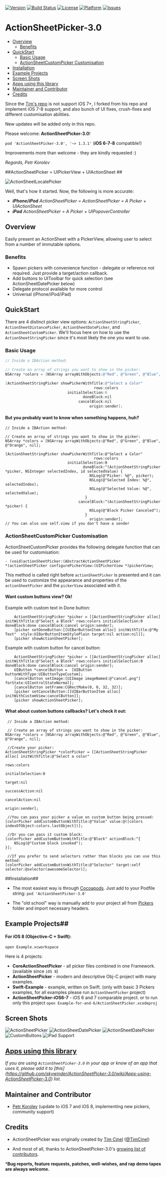 [![Version](http://img.shields.io/cocoapods/v/ActionSheetPicker-3.0.svg)](http://cocoadocs.org/docsets/ActionSheetPicker-3.0)
[![Build Status](https://travis-ci.org/skywinder/ActionSheetPicker-3.0.svg?branch=master)](https://travis-ci.org/skywinder/ActionSheetPicker-3.0)
[![License](https://img.shields.io/cocoapods/l/ActionSheetPicker-3.0.svg)](http://cocoadocs.org/docsets/ActionSheetPicker-3.0)
[![Platform](https://img.shields.io/cocoapods/p/ActionSheetPicker-3.0.svg)](http://cocoadocs.org/docsets/ActionSheetPicker-3.0)
[![Issues](http://img.shields.io/github/issues/skywinder/ActionSheetPicker-3.0.svg)](https://github.com/skywinder/ActionSheetPicker-3.0/issues?state=open)

ActionSheetPicker-3.0
==================
- [Overview](#overview)
	- [Benefits](#benefits)
- [QuickStart](#quickstart)
	- [Basic Usage](#basic-usage)
	- [ActionSheetCustomPicker Customisation](#actionsheetcustompicker-customisation)
- [Installation](#installation)
- [Example Projects](#example-projects)
- [Screen Shots](#screen-shots)
- [Apps using this library](#apps-using-this-library)
- [Maintainer and Contributor](#maintainer-and-contributor)
- [Credits](#credits)

Since the [Tim's repo](https://github.com/TimCinel/ActionSheetPicker) is not support iOS 7+, I forked from his repo and implement iOS 7-8 support, and also bunch of UI fixes, crush-fixes and different customisation abilities.

New updates will be added only in this repo.

Please welcome: **ActionSheetPicker-3.0**!

`pod 'ActionSheetPicker-3.0', '~> 1.3.1'` (**iOS 6-7-8** compatible!)

Improvements more than welcome - they are kindly requested :)

_Regards, Petr Korolev_

##ActionSheetPicker = UIPickerView + UIActionSheet ##

![ActionSheetLocalePicker](https://raw.githubusercontent.com/skywinder/ActionSheetPicker-3.0/master/Screenshots/locale.png "ActionSheetLocalePicker")

Well, that's how it started. Now, the following is more accurate:

 * _**iPhone/iPod** ActionSheetPicker = ActionSheetPicker = A Picker + UIActionSheet_
 * _**iPad** ActionSheetPicker = A Picker + UIPopoverController_


## Overview ##
Easily present an ActionSheet with a PickerView, allowing user to select from a number of immutable options. 

### Benefits ##

 * Spawn pickers with convenience function - delegate or reference
   not required. Just provide a target/action callback.
 * Add buttons to UIToolbar for quick selection (see ActionSheetDatePicker below)
 * Delegate protocol available for more control
 * Universal (iPhone/iPod/iPad)

## QuickStart

There are 4 distinct picker view options: `ActionSheetStringPicker`, `ActionSheetDistancePicker`, `ActionSheetDatePicker`, and `ActionSheetCustomPicker`. We'll focus here on how to use the `ActionSheetStringPicker` since it's most likely the one you want to use.

### Basic Usage ##

```objective-c
// Inside a IBAction method:

// Create an array of strings you want to show in the picker:
NSArray *colors = [NSArray arrayWithObjects:@"Red", @"Green", @"Blue", @"Orange", nil];

[ActionSheetStringPicker showPickerWithTitle:@"Select a Color"
                                        rows:colors
                            initialSelection:0
                                   doneBlock:nil
                                 cancelBlock:nil
                                      origin:sender];
```

#### But you probably want to know when something happens, huh?

```obj-c
// Inside a IBAction method:

// Create an array of strings you want to show in the picker:
NSArray *colors = [NSArray arrayWithObjects:@"Red", @"Green", @"Blue", @"Orange", nil];

[ActionSheetStringPicker showPickerWithTitle:@"Select a Color"
                                        rows:colors
                            initialSelection:0
                                   doneBlock:^(ActionSheetStringPicker *picker, NSInteger selectedIndex, id selectedValue) {
                                      NSLog(@"Picker: %@", picker);
                                      NSLog(@"Selected Index: %@", selectedIndex);
                                      NSLog(@"Selected Value: %@", selectedValue);
                                    }
                                 cancelBlock:^(ActionSheetStringPicker *picker) {
                                      NSLog(@"Block Picker Canceled");
                                    }
                                      origin:sender];
// You can also use self.view if you don't have a sender
```

### ActionSheetCustomPicker Customisation

ActionSheetCustomPicker provides the following delegate function that can be used for customisation:

```obj-c
- (void)actionSheetPicker:(AbstractActionSheetPicker *)actionSheetPicker configurePickerView:(UIPickerView *)pickerView;
```
This method is called right before `actionSheetPicker` is presented and it can be used to customize the appearance and properties of the `actionSheetPicker` and the `pickerView` associated with it.


#### Want custom buttons view? Ok!

Example with custom text in Done button:
```obj-c
    ActionSheetStringPicker *picker = [[ActionSheetStringPicker alloc] initWithTitle:@"Select a Block" rows:colors initialSelection:0 doneBlock:done cancelBlock:cancel origin:sender];
    [picker setDoneButton:[[UIBarButtonItem alloc] initWithTitle:@"My Text"  style:UIBarButtonItemStylePlain target:nil action:nil]];
    [picker showActionSheetPicker];
```

Example with custom button for cancel button:
```obj-c
    ActionSheetStringPicker *picker = [[ActionSheetStringPicker alloc] initWithTitle:@"Select a Block" rows:colors initialSelection:0 doneBlock:done cancelBlock:cancel origin:sender];
    UIButton *cancelButton =  [UIButton buttonWithType:UIButtonTypeCustom];
    [cancelButton setImage:[UIImage imageNamed:@"cancel.png"] forState:UIControlStateNormal];
    [cancelButton setFrame:CGRectMake(0, 0, 32, 32)];
    [picker setCancelButton:[[UIBarButtonItem alloc] initWithCustomView:cancelButton]];
    [picker showActionSheetPicker];
```

#### What about custom buttons callbacks? Let's check it out:
 
```obj-c
 // Inside a IBAction method:

 // Create an array of strings you want to show in the picker:
NSArray *colors = [NSArray arrayWithObjects:@"Red", @"Green", @"Blue", @"Orange", nil];
 
 //Create your picker:
ActionSheetStringPicker *colorPicker = [[ActionSheetStringPicker alloc] initWithTitle:@"Select a color"
                                                                                 rows:colors
                                                                     initialSelection:0
                                                                               target:nil
                                                                        successAction:nil
                                                                         cancelAction:nil
                                                                               origin:sender];
 
 //You can pass your picker a value on custom button being pressed:
[colorPicker addCustomButtonWithTitle:@"Value" value:@([colors indexOfObject:colors.lastObject])];
 
 //Or you can pass it custom block:
[colorPicker addCustomButtonWithTitle:@"Block" actionBlock:^{
    NSLog(@"Custom block invoked");
}];

 //If you prefer to send selectors rather than blocks you can use this method:
[colorPicker addCustomButtonWithTitle:@"Selector" target:self selector:@selector(awesomeSelector)];
```
 
##Installation##

-  The most easiest way is through [Cocoapods](http://cocoapods.org/).
Just add to your Podfile string: `pod 'ActionSheetPicker-3.0'`

-  The "old school" way is manually add to your project all from [Pickers](/Pickers) folder and import necessary headers.

## Example Projects##
#### For iOS 8 (Objective-C + Swift):
`open Example.xcworkspace`

Here is 4 projects:

- **CoreActionSheetPicker** - all picker files combined in one Framework. (available since `iOS 8`)
- **ActionSheetPicker** - modern and descriptive Obj-C project with many examples.
- **Swift-Example** - example, written on Swift. (only with basic 3 Pickers examples, for all examples please run `ActionSheetPicker` project)
- **ActionSheetPicker-iOS6-7** -  iOS 6 and 7 comparable project. or to run only this project `open Example-for-and-6/ActionSheetPicker.xcodeproj`

## Screen Shots

![ActionSheetPicker](https://raw.githubusercontent.com/skywinder/ActionSheetPicker-3.0/master/Screenshots/string.png "ActionSheetPicker")
![ActionSheetDatePicker](https://raw.githubusercontent.com/skywinder/ActionSheetPicker-3.0/master/Screenshots/date.png "ActionSheetDatePicker")
![ActionSheetDatePicker](https://raw.githubusercontent.com/Jack-s/ActionSheetPicker-3.0/master/Screenshots/time.png "ActionSheetDatePicker")
![CustomButtons](https://raw.githubusercontent.com/skywinder/ActionSheetPicker-3.0/master/Screenshots/custom.png "CustomButtons")
![iPad Support](https://raw.githubusercontent.com/skywinder/ActionSheetPicker-3.0/master/Screenshots/ipad.png "iPad Support")


## [Apps using this library](https://github.com/skywinder/ActionSheetPicker-3.0/wiki/Apps-using-ActionSheetPicker-3.0) 
*If you are using `ActionSheetPicker-3.0` in your app or know of an app that uses it, please add it to [this] (https://github.com/skywinder/ActionSheetPicker-3.0/wiki/Apps-using-ActionSheetPicker-3.0) list.*

## Maintainer and Contributor

- [Petr Korolev](http://github.com/skywinder) (update to iOS 7 and iOS 8, implementing new pickers, community support)

## Credits

- ActionSheetPicker was originally created by [Tim Cinel](http://github.com/TimCinel) ([@TimCinel](http://twitter.com/TimCinel))

- And most of all, thanks to ActionSheetPicker-3.0's [growing list of contributors](https://github.com/skywinder/ActionSheetPicker-3.0/graphs/contributors).

***Bug reports, feature requests, patches, well-wishes, and rap demo tapes are always welcome.**
